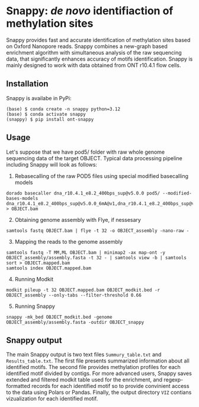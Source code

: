 # Snappy: *de novo* identifiaction of methylation sites

Snappy provides fast and accurate identification of methylation sites based on 
Oxford Nanopore reads. Snappy combines a new-graph based enrichment 
algorithm with simultaneous analysis of the raw sequencing data, that 
significantly enhances accuracy of motifs identification.
Snappy is mainly designed to work with data obtained from ONT r10.4.1 flow cells.

## Installation

Snappy is availabe in PyPi:

```
(base) $ conda create -n snappy python=3.12
(base) $ conda activate snappy
(snappy) $ pip install ont-snappy
```

## Usage

Let's suppose that we have pod5/ folder with raw whole genome sequencing data of the target OBJECT.
Typical data processing pipeline including Snappy will look as follows:
1. Rebasecalling of the raw POD5 files using special modified basecalling models
```
dorado basecaller dna_r10.4.1_e8.2_400bps_sup@v5.0.0 pod5/ --modified-bases-models dna_r10.4.1_e8.2_400bps_sup@v5.0.0_6mA@v1,dna_r10.4.1_e8.2_400bps_sup@v5.0.0_4mC_5mC@v1 > OBJECT.bam
```
2. Obtaining genome assembly with Flye, if nessesary
```
samtools fastq OBJECT.bam | flye -t 32 -o OBJECT_assembly -nano-raw -
```

3. Mapping the reads to the genome assembly
```
samtools fastq -T MM,ML OBJECT.bam | minimap2 -ax map-ont -y OBJECT_assembly/assembly.fasta -t 32 - | samtools view -b | samtools sort > OBJECT.mapped.bam
samtools index OBJECT.mapped.bam
```

4. Running Modkit
```
modkit pileup -t 32 OBJECT.mapped.bam OBJECT_modkit.bed -r OBJECT_assembly --only-tabs --filter-threshold 0.66
```

5. Running Snappy
```
snappy -mk_bed OBJECT_modkit.bed -genome OBJECT_assembly/assembly.fasta -outdir OBJECT_snappy
```


## Snappy output

The main Snappy output is two text files `Summury_table.txt` and `Results_table.txt`. The first file presents summarized information about all identified motifs. The second file provides methylation profiles for each identified motif divided by contigs. For more advanced users, Snappy saves extended and filtered modkit table used for the enrichment, and regexp-formatted records for each identified motif so to provide convinient access to the data using Polars or Pandas. Finally, the output directory `VIZ` contians vizualization for each identified motif.
